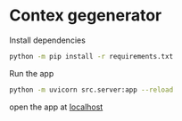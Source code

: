 # Contex gegenerator

Install dependencies
```bash
python -m pip install -r requirements.txt
```

Run the app
```bash
python -m uvicorn src.server:app --reload
```
open the app at [localhost](http://127.0.0.1:8000)
